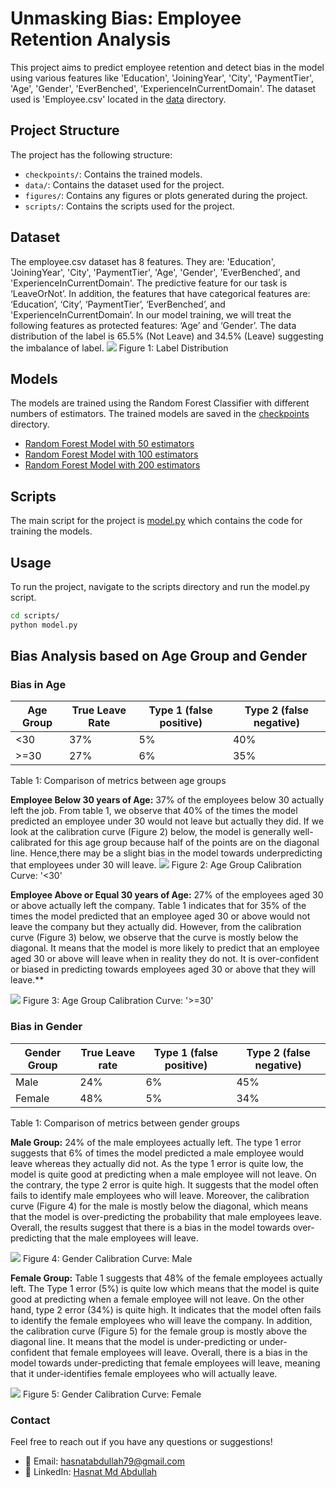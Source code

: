 # Unmasking Bias: Employee Retention Analysis
This project aims to predict employee retention and detect bias in the model using various features like 'Education', 'JoiningYear', 'City', 'PaymentTier', 'Age', 'Gender', 'EverBenched', 'ExperienceInCurrentDomain'. The dataset used is 'Employee.csv' located in the [data](asg%201/data/Employee.csv) directory.

## Project Structure

The project has the following structure:

- `checkpoints/`: Contains the trained models.
- `data/`: Contains the dataset used for the project.
- `figures/`: Contains any figures or plots generated during the project.
- `scripts/`: Contains the scripts used for the project.

## Dataset
The employee.csv dataset has 8 features. They are: 'Education', 'JoiningYear', 'City',
'PaymentTier', 'Age', 'Gender', 'EverBenched', and 'ExperienceInCurrentDomain'. The predictive
feature for our task is ‘LeaveOrNot’. In addition, the features that have categorical features are:
‘Education’, ‘City’, ‘PaymentTier’, ‘EverBenched’, and 'ExperienceInCurrentDomain’. In our
model training, we will treat the following features as protected features: ‘Age’ and ‘Gender’. The
data distribution of the label is 65.5% (Not Leave) and 34.5% (Leave) suggesting the imbalance
of label.
![](asg%201/figures/X_train_y_train_leaveOrnot_distribution_plot.png)
Figure 1: Label Distribution

## Models

The models are trained using the Random Forest Classifier with different numbers of estimators. The trained models are saved in the [checkpoints](asg%201/checkpoints/) directory.

- [Random Forest Model with 50 estimators](asg%201/checkpoints/random_forest_model_50_estimators.pkl)
- [Random Forest Model with 100 estimators](asg%201/checkpoints/random_forest_model_100_estimators.pkl)
- [Random Forest Model with 200 estimators](asg%201/checkpoints/random_forest_model_200_estimators.pkl)

## Scripts

The main script for the project is [model.py](asg%201/scripts/model.py) which contains the code for training the models.

## Usage

To run the project, navigate to the scripts directory and run the model.py script.

```sh
cd scripts/
python model.py
```

## Bias Analysis based on Age Group  and Gender

### Bias in Age

Age Group | True Leave Rate| Type 1 (false positive)| Type 2 (false negative)|
|---|---|---|--|
|<30 |37%| 5%|40%|
|>=30 |27%| 6% |35%|
Table 1: Comparison of metrics between age groups

**Employee Below 30 years of Age:** 37% of the employees below 30 actually left the job. From
table 1, we observe that 40% of the times the model predicted an employee under 30 would not
leave but actually they did. If we look at the calibration curve (Figure 2) below, the model is
generally well-calibrated for this age group because half of the points are on the diagonal line.
Hence,there may be a slight bias in the model towards underpredicting that employees under 30
will leave.
![](asg%201/figures/calibration_curve_<30.png)
Figure 2: Age Group Calibration Curve: '<30'

**Employee Above or Equal 30 years of Age:** 27% of the employees aged 30 or above actually
left the company. Table 1 indicates that for 35% of the times the model predicted that an
employee aged 30 or above would not leave the company but they actually did. However, from
the calibration curve (Figure 3) below, we observe that the curve is mostly below the diagonal. It
means that the model is more likely to predict that an employee aged 30 or above will leave
when in reality they do not. It is over-confident or biased in predicting towards employees aged
30 or above that they will leave.**

![](asg%201/figures/calibration_curve_>=30.png)
Figure 3: Age Group Calibration Curve: '>=30'

### Bias in Gender

Gender Group| True Leave rate| Type 1 (false positive) |Type 2 (false negative)|
|---|---|---|--|
|Male |24% |6% |45%|
|Female| 48%| 5% |34%|
Table 1: Comparison of metrics between gender groups

**Male Group:** 24% of the male employees actually left. The type 1 error suggests that 6% of
times the model predicted a male employee would leave whereas they actually did not. As the
type 1 error is quite low, the model is quite good at predicting when a male employee will not
leave. On the contrary, the type 2 error is quite high. It suggests that the model often fails to
identify male employees who will leave. Moreover, the calibration curve (Figure 4) for the male is
mostly below the diagonal, which means that the model is over-predicting the probability that
male employees leave. Overall, the results suggest that there is a bias in the model towards
over-predicting that the male employees will leave.

![](asg%201/figures/calibration_curve_Male.png)
Figure 4: Gender Calibration Curve: Male

**Female Group:** Table 1 suggests that 48% of the female employees actually left. The Type 1
error (5%) is quite low which means that the model is quite good at predicting when a female
employee will not leave. On the other hand, type 2 error (34%) is quite high. It indicates that the
model often fails to identify the female employees who will leave the company. In addition, the
calibration curve (Figure 5) for the female group is mostly above the diagonal line. It means that
the model is under-predicting or under-confident that female employees will leave. Overall, there
is a bias in the model towards under-predicting that female employees will leave, meaning that it
under-identifies female employees who will actually leave.

![](asg%201/figures/calibration_curve_Female.png)
Figure 5: Gender Calibration Curve: Female

### Contact
Feel free to reach out if you have any questions or suggestions!
- 📧 Email: hasnatabdullah79@gmail.com
- 💼 LinkedIn: [Hasnat Md Abdullah ](https://www.linkedin.com/in/hasnat-md-abdullah/)
